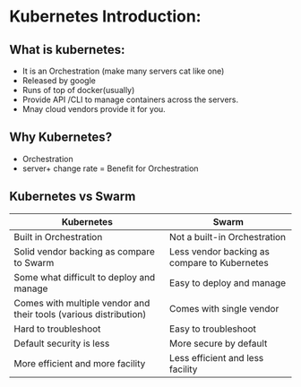# Kubernetes Introduction:
## What is kubernetes:
- It is an Orchestration (make many servers cat like one)
- Released by google
- Runs of top of docker(usually)
- Provide API /CLI to manage containers across the servers.
- Mnay cloud vendors provide it for you.

## Why Kubernetes?
- Orchestration 
- server+ change rate = Benefit for Orchestration

## Kubernetes vs Swarm

| Kubernetes  | Swarm |
| ------------- | ------------- |
|Built in Orchestration   | Not a built-in Orchestration  |
| Solid vendor backing as compare to Swarm  | Less vendor backing as compare to Kubernetes  |
| Some what difficult to deploy and manage | Easy to deploy and manage |
| Comes with multiple vendor and their tools (various distribution)| Comes with single vendor |
| Hard to troubleshoot | Easy to troubleshoot |
| Default security is less | More secure by default |
| More efficient and more facility | Less efficient and less facility |